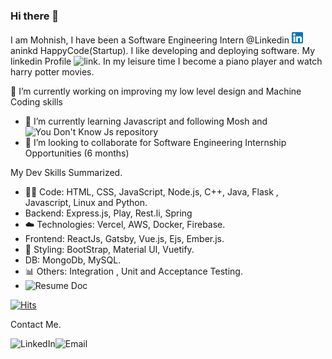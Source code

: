 ### Hi there 👋

<!--
**JPRMohnish/JPRMohnish** is a ✨ _special_ ✨ repository because its `README.md` (this file) appears on your GitHub profile.

Here are some ideas to get you started:

- 🔭 I’m currently working on ...
- 🌱 I’m currently learning ...
- 👯 I’m looking to collaborate on ...
- 🤔 I’m looking for help with ...
- 💬 Ask me about ...
- 📫 How to reach me: ...
- 😄 Pronouns: ...
- ⚡ Fun fact: ...
-->

I am Mohnish, I have been a Software Engineering Intern @Linkedin <img width="18" height="18" alt="LinkedIn" src="./linkedin.png"/> aninkd HappyCode(Startup).
I like developing and deploying software. My linkedin Profile ![link](https://www.linkedin.com/in/mohnish-satidasani-224204191/).
In my leisure time I become a piano player and watch harry potter movies.

🔭 I’m currently working on improving my low level design and Machine Coding skills
- 🌱 I’m currently learning Javascript and following Mosh and ![You Don't Know Js](https://github.com/getify/You-Dont-Know-JS) repository
- 👯 I’m looking to collaborate for Software Engineering Internship Opportunities (6 months)

My Dev Skills Summarized.
- :man_technologist: Code: HTML, CSS, JavaScript, Node.js, C++, Java, Flask , Javascript, Linux and Python.
- Backend: Express.js, Play, Rest.li, Spring
- :cloud: Technologies: Vercel, AWS, Docker, Firebase.
- Frontend: ReactJs, Gatsby, Vue.js, Ejs, Ember.js.
- 🌺 Styling: BootStrap, Material UI, Vuetify.
- DB: MongoDb, MySQL.
- 📊 Others: Integration , Unit and Acceptance Testing.
- ![Resume Doc](https://docs.google.com/document/d/1yzodndFq3kuTblRtu9_dBPRY5frWunNMA6N1pzx7aKY/edit)

[![Hits](https://hits.seeyoufarm.com/api/count/incr/badge.svg?tab=repositories&url=https%3A%2F%2Fgithub.com%2FJPRMohnish&count_bg=%2379C83D&title_bg=%23555555&icon=&icon_color=%23E7E7E7&title=hits&edge_flat=false)](https://hits.seeyoufarm.com)

Contact Me.


<a href="https://www.linkedin.com/in/mohnish-satidasani-224204191/">
  <img align="left" alt="LinkedIn" src="https://img.icons8.com/bubbles/50/000000/linkedin.png"/>
</a>

<a href="mailto:monis.satidasani1@gmail.com">
  <img align="left" alt="Email" src="https://img.icons8.com/bubbles/50/000000/gmail.png"/>
</a>

